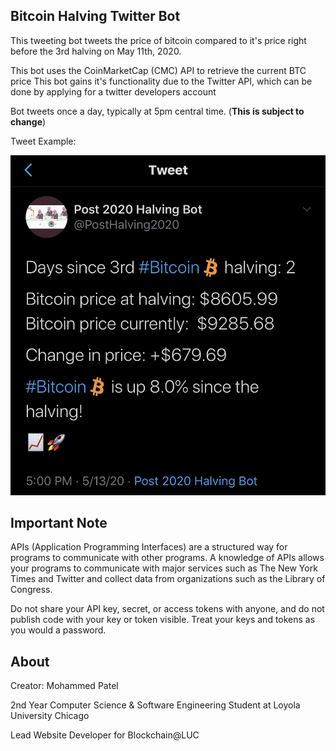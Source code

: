 ## Bitcoin Halving Twitter Bot


This tweeting bot tweets the price of bitcoin compared to it's price right before the 3rd halving
on May 11th, 2020.

This bot uses the CoinMarketCap (CMC) API to retrieve the current BTC price
This bot gains it's functionality due to the Twitter API, which can be done by applying for a twitter developers account


Bot tweets once a day, typically at 5pm central time. (**This is subject to change**)

Tweet Example:

![Tweet Example](tweetEx.jpeg)



## Important Note


APIs (Application Programming Interfaces) are a structured way for programs to communicate with other programs. A knowledge of APIs allows your programs to communicate with major services such as The New York Times and Twitter and collect data from organizations such as the Library of Congress. 

Do not share your API key, secret, or access tokens with anyone, and do not publish code with your key or token visible. Treat your keys and tokens as you would a password.



## About

Creator: Mohammed Patel

2nd Year Computer Science & Software Engineering Student at Loyola University Chicago

Lead Website Developer for Blockchain@LUC



